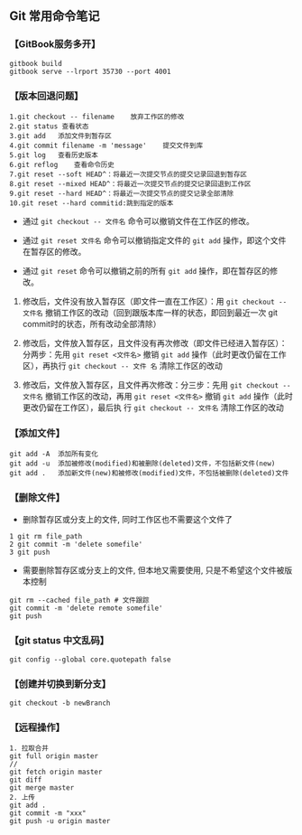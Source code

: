 ## Git 常用命令笔记

### 【GitBook服务多开】
```shell
gitbook build
gitbook serve --lrport 35730 --port 4001
```

### 【版本回退问题】
```shell
1.git checkout -- filename    放弃工作区的修改
2.git status 查看状态
3.git add   添加文件到暂存区
4.git commit filename -m 'message'    提交文件到库
5.git log   查看历史版本
6.git reflog    查看命令历史
7.git reset --soft HEAD^：将最近一次提交节点的提交记录回退到暂存区
8.git reset --mixed HEAD^：将最近一次提交节点的提交记录回退到工作区
9.git reset --hard HEAD^：将最近一次提交节点的提交记录全部清除
10.git reset --hard commitid:跳到指定的版本
```

+ 通过 `git checkout -- 文件名` 命令可以撤销文件在工作区的修改。

+ 通过 `git reset 文件名` 命令可以撤销指定文件的 `git add` 操作，即这个文件在暂存区的修改。

+ 通过 `git reset` 命令可以撤销之前的所有 `git add` 操作，即在暂存区的修改。

1. 修改后，文件没有放入暂存区（即文件一直在工作区）：用 `git checkout -- 文件名` 撤销工作区的改动（回到跟版本库一样的状态，即回到最近一次 git commit时的状态，所有改动全部清除）

2. 修改后，文件放入暂存区，且文件没有再次修改（即文件已经进入暂存区）：分两步：先用 `git reset <文件名>` 撤销 `git add` 操作（此时更改仍留在工作区），再执行 `git checkout -- 文件
名` 清除工作区的改动

3. 修改后，文件放入暂存区，且文件再次修改：分三步：先用 `git checkout -- 文件名` 撤销工作区的改动，再用 `git reset <文件名>` 撤销 `git add` 操作（此时更改仍留在工作区），最后执
行 `git checkout -- 文件名` 清除工作区的改动

### 【添加文件】
```shell
git add -A  添加所有变化
git add -u  添加被修改(modified)和被删除(deleted)文件，不包括新文件(new)
git add .   添加新文件(new)和被修改(modified)文件，不包括被删除(deleted)文件
```

### 【删除文件】
+ 删除暂存区或分支上的文件, 同时工作区也不需要这个文件了
```shell
1 git rm file_path
2 git commit -m 'delete somefile'
3 git push
```

+ 需要删除暂存区或分支上的文件, 但本地又需要使用, 只是不希望这个文件被版本控制
```shell
git rm --cached file_path # 文件跟踪
git commit -m 'delete remote somefile'
git push
```

### 【git status 中文乱码】
```shell
git config --global core.quotepath false
```
### 【创建并切换到新分支】
```
git checkout -b newBranch
```
### 【远程操作】
```
1. 拉取合并
git full origin master
//
git fetch origin master
git diff
git merge master
2. 上传
git add .
git commit -m "xxx"
git push -u origin master
```

